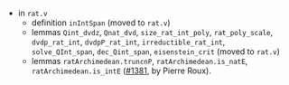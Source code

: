 - in `rat.v`
  + definition `inIntSpan` (moved to `rat.v`)
  + lemmas `Qint_dvdz`, `Qnat_dvd`, `size_rat_int_poly`,
    `rat_poly_scale`, `dvdp_rat_int`, `dvdpP_rat_int`,
    `irreductible_rat_int`, `solve_QInt_span`, `dec_Qint_span`,
    `eisenstein_crit` (moved to `rat.v`)
  + lemmas `ratArchimedean.truncnP`, `ratArchimedean.is_natE`,
    `ratArchimedean.is_intE`
    ([#1381](https://github.com/math-comp/math-comp/pull/1381),
    by Pierre Roux).
